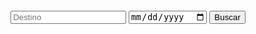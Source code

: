 <!DOCTYPE html>
<html lang="en">
<head>
 <meta charset="UTF-8">
 <meta name="viewport" content="width=device-width, initial-scale=1.0">
 <link rel="stylesheet" href="styles.css">
 <title>Agencia de Viajes</title>
 <style>
    .search-container {
 text-align: center;
 margin-top: 20px;
}
#results-container {
 margin-top: 20px;
}
.result {
 border: 1px solid #ccc;
 padding: 10px;
 margin: 10px 0;
}
.offer {
  border: 2px solid #f39c12;
  padding: 10px;
  margin: 20px 0;
  background-color: #fdf2e3;
}
 </style>
</head>
<body>
 <div class="search-container">
   <input type="text" id="destination" placeholder="Destino" oninput="debounceSearch()">
   <input type="date" id="travel-date" onchange="search()">
   <button onclick="search()">Buscar</button>
 </div>
 <div id="results-container">
 </div>
 <script src="/socket.io/socket.io.js"></script>
 <script>
    
   let debounceTimeout;

   function debounceSearch() {
     clearTimeout(debounceTimeout);
     debounceTimeout = setTimeout(() => {
       search();
     }, 300);
   }
   
   async function search() {
     const destination = document.getElementById('destination').value;
     const travelDate = document.getElementById('travel-date').value;
     
     const response = await fetch(`/api/search?destination=${destination}&travelDate=${travelDate}`);
     const results = await response.json();
     

     const resultsContainer = document.getElementById('results-container');
     resultsContainer.innerHTML = '';
     results.forEach(result => {
       const resultDiv = document.createElement('div');
       resultDiv.className = 'result';
       resultDiv.innerHTML = `
         <h3>${result.title}</h3>
         <p>${result.description}</p>
         <p>Precio: ${result.price}</p>
       `;
       resultsContainer.appendChild(resultDiv);
     });
   }

   const socket = io();

   socket.on('specialOffer', (offer) => {
     const offerDiv = document.createElement('div');
     offerDiv.className = 'offer';
     offerDiv.innerHTML = `
       <h3>${offer.title}</h3>
       <p>${offer.description}</p>
       <p>Precio: ${offer.price}</p>
     `;
     document.body.appendChild(offerDiv);
   });
 </script>
</body>
</html>

